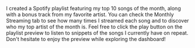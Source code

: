 I created a Spotify playlist featuring my top 10 songs of the month, along with a bonus track from my favorite artist. You can check the Monthly Streaming tab to see how many times I streamed each song and to discover who my top artist of the month is. Feel free to click the play button on the playlist preview to listen to snippets of the songs I currently have on repeat. Don't hesitate to enjoy the preview while exploring the dashboard!